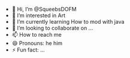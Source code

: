 - 👋 Hi, I’m @SqueebsDOFM
- 👀 I’m interested in Art
- 🌱 I’m currently learning How to mod with java
- 💞️ I’m looking to collaborate on ...
- 📫 How to reach me 
- 😄 Pronouns: he him
- ⚡ Fun fact: ...

<!---
SqueebsDOFM/SqueebsDOFM is a ✨ special ✨ repository because its `README.md` (this file) appears on your GitHub profile.
You can click the Preview link to take a look at your changes.
--->
